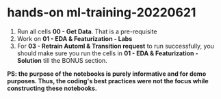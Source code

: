 # hands-on ml-training-20220621

1. Run all cells **00 - Get Data**. That is a pre-requisite
2. Work on **01 - EDA & Featurization - Labs**
3. For **03 - Retrain Automl & Transition request** to run successfully, you should make sure you run the cells in **01 - EDA & Featurization - Solution** till the BONUS section.

**PS: the purpose of the notebooks is purely informative and for demo purposes. Thus, the coding's best practices were not the focus while constructing these notebooks.**
